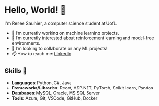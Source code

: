 # Hello, World! 👋

I'm Renee Saulnier, a computer science student at UofL.

- 🔭 I’m currently working on machine learning projects.
- 🌱 I’m currently interested about reinforcement learning and model-free environments.
- 👯 I’m looking to collaborate on any ML projects!
- 📫 How to reach me: [Linkedin](https://www.linkedin.com/in/renee-saulnier-34304122b/)

## Skills 🚀

- **Languages**: Python, C#, Java
- **Frameworks/Libraries**: React, ASP.NET, PyTorch, Scikit-learn, Pandas
- **Databases**: MySQL, Oracle, MS SQL Server
- **Tools**: Azure, Git, VSCode, GitHub, Docker


